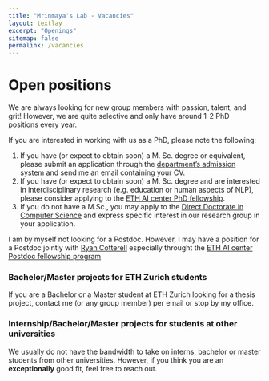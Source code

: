 ```yaml
---
title: "Mrinmaya's Lab - Vacancies"
layout: textlay
excerpt: "Openings"
sitemap: false
permalink: /vacancies
---
```


# Open positions


We are always looking for new group members with passion, talent, and grit! However, we are quite selective and only have around 1-2 PhD positions every year.

If you are interested in working with us as a PhD, please note the following:
1. If you have (or expect to obtain soon) a M. Sc. degree or equivalent, please submit an application through the [department’s admission system](https://www.inf.ethz.ch/phd-application) and send me an email containing your CV.
2. If you have (or expect to obtain soon) a M. Sc. degree and are interested in interdisciplinary research (e.g. education or human aspects of NLP), please consider applying to the [ETH AI center PhD fellowship](https://ai.ethz.ch/education/phd-and-postdoc-programs.html).
3. If you do not have a M.Sc., you may apply to the [Direct Doctorate in Computer Science](https://inf.ethz.ch/doctorate/direct-doctorate-computer-science.html) and express specific interest in our research group in your application.

I am by myself not looking for a Postdoc. However, I may have a position for a Postdoc jointly with [Ryan Cotterell](https://rycolab.io/) especially throught the [ETH AI center Postdoc fellowship program](https://ai.ethz.ch/education/phd-and-postdoc-programs.html)

### Bachelor/Master projects for ETH Zurich students
If you are a Bachelor or a Master student at ETH Zurich looking for a thesis project, contact me (or any group member) per email or stop by my office.

### Internship/Bachelor/Master projects for students at other universities
We usually do not have the bandwidth to take on interns, bachelor or master students from other universities. However, if you think you are an **exceptionally** good fit, feel free to reach out.
